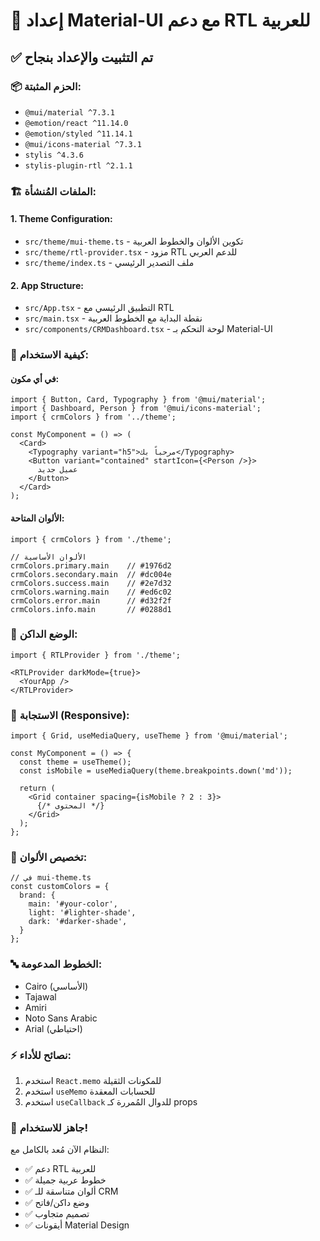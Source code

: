 # 🎨 إعداد Material-UI مع دعم RTL للعربية

## ✅ تم التثبيت والإعداد بنجاح

### 📦 الحزم المثبتة:
- `@mui/material ^7.3.1`
- `@emotion/react ^11.14.0`
- `@emotion/styled ^11.14.1`
- `@mui/icons-material ^7.3.1`
- `stylis ^4.3.6`
- `stylis-plugin-rtl ^2.1.1`

### 🏗️ الملفات المُنشأة:

#### 1. Theme Configuration:
- `src/theme/mui-theme.ts` - تكوين الألوان والخطوط العربية
- `src/theme/rtl-provider.tsx` - مزود RTL للدعم العربي
- `src/theme/index.ts` - ملف التصدير الرئيسي

#### 2. App Structure:
- `src/App.tsx` - التطبيق الرئيسي مع RTL
- `src/main.tsx` - نقطة البداية مع الخطوط العربية
- `src/components/CRMDashboard.tsx` - لوحة التحكم بـ Material-UI

### 🎯 كيفية الاستخدام:

#### في أي مكون:
```tsx
import { Button, Card, Typography } from '@mui/material';
import { Dashboard, Person } from '@mui/icons-material';
import { crmColors } from '../theme';

const MyComponent = () => (
  <Card>
    <Typography variant="h5">مرحباً بك</Typography>
    <Button variant="contained" startIcon={<Person />}>
      عميل جديد
    </Button>
  </Card>
);
```

#### الألوان المتاحة:
```tsx
import { crmColors } from './theme';

// الألوان الأساسية
crmColors.primary.main    // #1976d2
crmColors.secondary.main  // #dc004e
crmColors.success.main    // #2e7d32
crmColors.warning.main    // #ed6c02
crmColors.error.main      // #d32f2f
crmColors.info.main       // #0288d1
```

### 🌙 الوضع الداكن:
```tsx
import { RTLProvider } from './theme';

<RTLProvider darkMode={true}>
  <YourApp />
</RTLProvider>
```

### 📱 الاستجابة (Responsive):
```tsx
import { Grid, useMediaQuery, useTheme } from '@mui/material';

const MyComponent = () => {
  const theme = useTheme();
  const isMobile = useMediaQuery(theme.breakpoints.down('md'));
  
  return (
    <Grid container spacing={isMobile ? 2 : 3}>
      {/* المحتوى */}
    </Grid>
  );
};
```

### 🎨 تخصيص الألوان:
```tsx
// في mui-theme.ts
const customColors = {
  brand: {
    main: '#your-color',
    light: '#lighter-shade',
    dark: '#darker-shade',
  }
};
```

### 🔤 الخطوط المدعومة:
- Cairo (الأساسي)
- Tajawal
- Amiri
- Noto Sans Arabic
- Arial (احتياطي)

### ⚡ نصائح للأداء:
1. استخدم `React.memo` للمكونات الثقيلة
2. استخدم `useMemo` للحسابات المعقدة
3. استخدم `useCallback` للدوال المُمررة كـ props

### 🚀 جاهز للاستخدام!
النظام الآن مُعد بالكامل مع:
- ✅ دعم RTL للعربية
- ✅ خطوط عربية جميلة
- ✅ ألوان متناسقة للـ CRM
- ✅ وضع داكن/فاتح
- ✅ تصميم متجاوب
- ✅ أيقونات Material Design